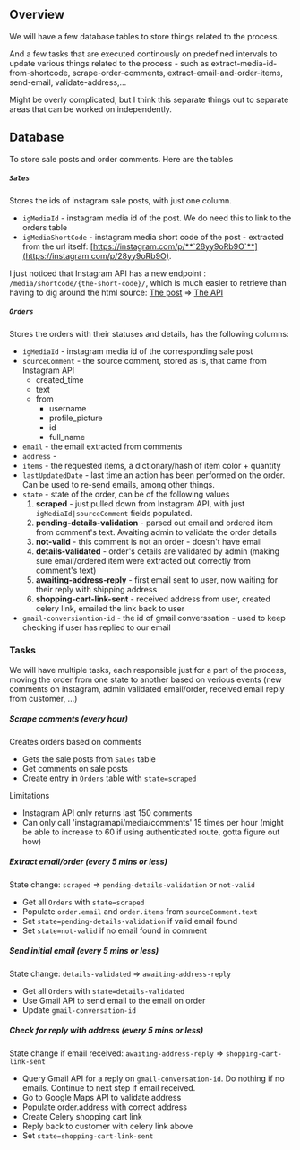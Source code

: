 ## Overview
We will have a few database tables to store things related to the process.

And a few tasks that are executed continously on predefined intervals to update various things related to the process - such as extract-media-id-from-shortcode, scrape-order-comments, extract-email-and-order-items, send-email, validate-address,...

Might be overly complicated, but I think this separate things out to separate areas that can be worked on independently.

## Database
To store sale posts and order comments. Here are the tables

##### `Sales`
Stores the ids of instagram sale posts, with just one column.
- `igMediaId` -  instagram media id of the post. We do need this to link to the orders table
- `igMediaShortCode` - instagram media short code of the post - extracted from the url itself: [https://instagram.com/p/**`28yy9oRb9O`**](https://instagram.com/p/28yy9oRb9O).

I just noticed that Instagram API has a new endpoint : `/media/shortcode/{the-short-code}/`, which is much easier to retrieve than having to dig around the html source: [The post](https://instagram.com/p/28yy9oRb9O) => [The API](https://api.instagram.com/v1/media/shortcode/28yy9oRb9O?client_id=42308c8fb4fc4388beaa7a1406983200)

##### `Orders`
Stores the orders with their statuses and details, has the following columns:
- `igMediaId` - instagram media id of the corresponding sale post
- `sourceComment` - the source comment, stored as is, that came from Instagram API
  - created_time
  - text
  - from
    - username
    - profile_picture
    - id
    - full_name
- `email` - the email extracted from comments
- `address` - 
- `items` - the requested items, a dictionary/hash of item color + quantity
- `lastUpdatedDate` - last time an action has been performed on the order. Can be used to re-send emails, among other things.
- `state` - state of the order, can be of the following values
  1. **scraped** - just pulled down from Instagram API, with just `igMediaId|sourceComment` fields populated.
  2. **pending-details-validation** - parsed out email and ordered item from comment's text. Awaiting admin to validate the order details
  3. **not-valid** - this comment is not an order - doesn't have email
  4. **details-validated** - order's details are validated by admin (making sure email/ordered item were extracted out correctly from comment's text)
  5. **awaiting-address-reply** - first email sent to user, now waiting for their reply with shipping address
  6. **shopping-cart-link-sent** - received address from user, created celery link, emailed the link back to user
- `gmail-conversiontion-id` - the id of gmail converssation - used to keep checking if user has replied to our email

### Tasks
We will have multiple tasks, each responsible just for a part of the process, moving the order from one state to another based on verious events (new comments on instagram, admin validated email/order, received email reply from customer, ...)

##### Scrape comments (every hour)
Creates orders based on comments
- Gets the sale posts from `Sales` table
- Get comments on sale posts
- Create entry in `Orders` table with `state=scraped`

Limitations
- Instagram API only returns last 150 comments
- Can only call 'instagramapi/media/comments' 15 times per hour (might be able to increase to 60 if using authenticated route, gotta figure out how)

##### Extract email/order (every 5 mins or less)
State change: `scraped` => `pending-details-validation` or `not-valid`
- Get all `Orders` with `state=scraped`
- Populate `order.email` and `order.items` from `sourceComment.text`
- Set `state=pending-details-validation` if valid email found
- Set `state=not-valid` if no email found in comment

##### Send initial email (every 5 mins or less)
State change: `details-validated` => `awaiting-address-reply`
- Get all `Orders` with `state=details-validated`
- Use Gmail API to send email to the email on order
- Update `gmail-conversation-id`

##### Check for reply with address (every 5 mins or less)
State change if email received: `awaiting-address-reply` => `shopping-cart-link-sent`
- Query Gmail API for a reply on `gmail-conversation-id`. Do nothing if no emails. Continue to next step if email received.
- Go to Google Maps API to validate address
- Populate order.address with correct address
- Create Celery shopping cart link
- Reply back to customer with celery link above
- Set `state=shopping-cart-link-sent`






 
    



